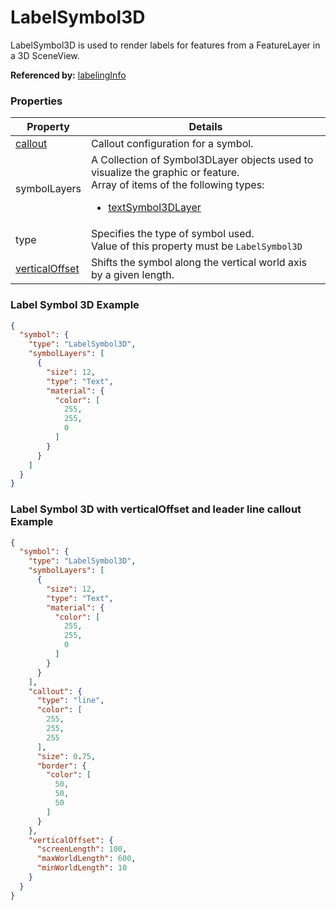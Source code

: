 # LabelSymbol3D

LabelSymbol3D is used to render labels for features from a FeatureLayer in a 3D SceneView.

**Referenced by:** [labelingInfo](labelingInfo.md)

### Properties

| Property | Details
| --- | ---
| [callout](callout.md) | Callout configuration for a symbol.
| symbolLayers | A Collection of Symbol3DLayer objects used to visualize the graphic or feature.<br>Array of items of the following types: <ul><li>[textSymbol3DLayer](textSymbol3DLayer.md)</li></ul>
| type | Specifies the type of symbol used.<br>Value of this property must be `LabelSymbol3D`
| [verticalOffset](verticalOffset.md) | Shifts the symbol along the vertical world axis by a given length.


### Label Symbol 3D Example

```json
{
  "symbol": {
    "type": "LabelSymbol3D",
    "symbolLayers": [
      {
        "size": 12,
        "type": "Text",
        "material": {
          "color": [
            255,
            255,
            0
          ]
        }
      }
    ]
  }
}
```
### Label Symbol 3D with verticalOffset and leader line callout Example

```json
{
  "symbol": {
    "type": "LabelSymbol3D",
    "symbolLayers": [
      {
        "size": 12,
        "type": "Text",
        "material": {
          "color": [
            255,
            255,
            0
          ]
        }
      }
    ],
    "callout": {
      "type": "line",
      "color": [
        255,
        255,
        255
      ],
      "size": 0.75,
      "border": {
        "color": [
          50,
          50,
          50
        ]
      }
    },
    "verticalOffset": {
      "screenLength": 100,
      "maxWorldLength": 600,
      "minWorldLength": 10
    }
  }
}
```

